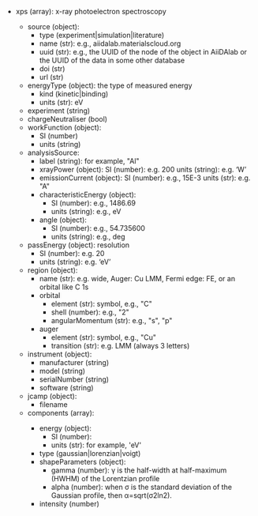 - xps (array<object>): x-ray photoelectron spectroscopy
  - source (object):
    - type (experiment|simulation|literature)
    - name (str): e.g., aiidalab.materialscloud.org
    - uuid (str): e.g., the UUID of the node of the object in AiiDAlab or the UUID of the data in some other database
    - doi (str)
    - url (str)
  - energyType (object): the type of measured energy
    - kind (kinetic|binding)
    - units (str): eV
  - experiment (string)
  - chargeNeutraliser (bool)
  - workFunction (object):
    - SI (number)
    - units (string)
  - analysisSource:
    - label (string): for example, "Al"
    - xrayPower (object):
      SI (number): e.g. 200
      units (string): e.g. ‘W’
    - emissionCurrent (object):
      SI (number): e.g., 15E-3
      units (str): e.g. "A"
    - characteristicEnergy (object):
      - SI (number): e.g., 1486.69
      - units (string): e.g., eV
    - angle (object):
      - SI (number): e.g., 54.735600
      - units (string): e.g., deg
  - passEnergy (object): resolution
    - SI (number): e.g. 20
    - units (string): e.g. ‘eV’
  - region (object):
    - name (str): e.g. wide, Auger: Cu LMM, Fermi edge: FE, or an orbital like C 1s
    - orbital
      - element (str): symbol, e.g., "C"
      - shell (number): e.g., "2"
      - angularMomentum (str): e.g., "s", "p"
    - auger
      - element (str): symbol, e.g., "Cu"
      - transition (str): e.g. LMM (always 3 letters)
  - instrument (object):
    - manufacturer (string)
    - model (string)
    - serialNumber (string)
    - software (string)
  - jcamp (object):
    - filename
  - components (array<object>):
    - energy (object):
      - SI (number):
      - units (str): for example, 'eV'
    - type (gaussian|lorenzian|voigt)
    - shapeParameters (object):
      - gamma (number): γ is the half-width at half-maximum (HWHM) of the Lorentzian profile
      - alpha (number): when σ is the standard deviation of the Gaussian profile, then α=sqrt(σ2ln2).
    - intensity (number)
